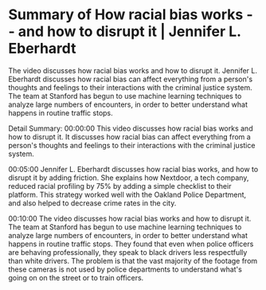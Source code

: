 # Summary of How racial bias works -- and how to disrupt it | Jennifer L. Eberhardt

The video discusses how racial bias works and how to disrupt it. Jennifer L. Eberhardt discusses how racial bias can affect everything from a person's thoughts and feelings to their interactions with the criminal justice system. The team at Stanford has begun to use machine learning techniques to analyze large numbers of encounters, in order to better understand what happens in routine traffic stops.

Detail Summary: 
00:00:00
This video discusses how racial bias works and how to disrupt it. It discusses how racial bias can affect everything from a person's thoughts and feelings to their interactions with the criminal justice system.

00:05:00
Jennifer L. Eberhardt discusses how racial bias works, and how to disrupt it by adding friction. She explains how Nextdoor, a tech company, reduced racial profiling by 75% by adding a simple checklist to their platform. This strategy worked well with the Oakland Police Department, and also helped to decrease crime rates in the city.

00:10:00
The video discusses how racial bias works and how to disrupt it. The team at Stanford has begun to use machine learning techniques to analyze large numbers of encounters, in order to better understand what happens in routine traffic stops. They found that even when police officers are behaving professionally, they speak to black drivers less respectfully than white drivers. The problem is that the vast majority of the footage from these cameras is not used by police departments to understand what's going on on the street or to train officers.

